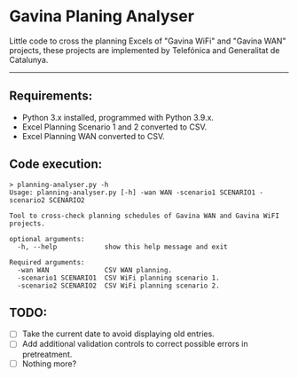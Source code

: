 # Gavina Planing Analyser

Little code to cross the planning Excels of "Gavina WiFi" and "Gavina WAN" projects, these projects are implemented by Telefónica and Generalitat de Catalunya.

---

## Requirements: 
- Python 3.x installed, programmed with Python 3.9.x.
- Excel Planning Scenario 1 and 2 converted to CSV.
- Excel Planning WAN converted to CSV.

## Code execution:
```
> planning-analyser.py -h
Usage: planning-analyser.py [-h] -wan WAN -scenario1 SCENARIO1 -scenario2 SCENARIO2

Tool to cross-check planning schedules of Gavina WAN and Gavina WiFI projects.

optional arguments:
  -h, --help            show this help message and exit

Required arguments:
  -wan WAN              CSV WAN planning.
  -scenario1 SCENARIO1  CSV WiFi planning scenario 1.
  -scenario2 SCENARIO2  CSV WiFi planning scenario 2.
```

## TODO:
- [ ] Take the current date to avoid displaying old entries.
- [ ] Add additional validation controls to correct possible errors in pretreatment.
- [ ] Nothing more?
